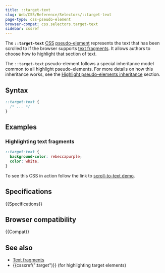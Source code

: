 ```yaml
---
title: ::target-text
slug: Web/CSS/Reference/Selectors/::target-text
page-type: css-pseudo-element
browser-compat: css.selectors.target-text
sidebar: cssref
---
```


The **`::target-text`** [CSS](/en-US/docs/Web/CSS) [pseudo-element](/en-US/docs/Web/CSS/Reference/Selectors/Pseudo-elements) represents the text that has been scrolled to if the browser supports [text fragments](/en-US/docs/Web/URI/Reference/Fragment/Text_fragments). It allows authors to choose how to highlight that section of text.

The `::target-text` pseudo-element follows a special inheritance model common to all highlight pseudo-elements. For more details on how this inheritance works, see the [Highlight pseudo-elements inheritance](/en-US/docs/Web/CSS/Reference/Selectors/Pseudo-elements#highlight_pseudo-elements_inheritance) section.

## Syntax

```css
::target-text {
  /* ... */
}
```

## Examples

### Highlighting text fragments

```css
::target-text {
  background-color: rebeccapurple;
  color: white;
}
```

To see this CSS in action follow the link to [scroll-to-text demo](https://mdn.github.io/css-examples/target-text/index.html#:~:text=From%20the%20foregoing%20remarks%20we%20may%20gather%20an%20idea%20of%20the%20importance).

## Specifications

{{Specifications}}

## Browser compatibility

{{Compat}}

## See also

- [Text fragments](/en-US/docs/Web/URI/Reference/Fragment/Text_fragments)
- {{cssxref(":target")}} (for highlighting target elements)
